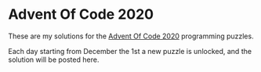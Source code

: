 # Advent Of Code 2020

These are my solutions for the [Advent Of Code 2020](https://adventofcode.com/2020/about) programming puzzles.

Each day starting from December the 1st a new puzzle is unlocked, and the solution will be posted here.

